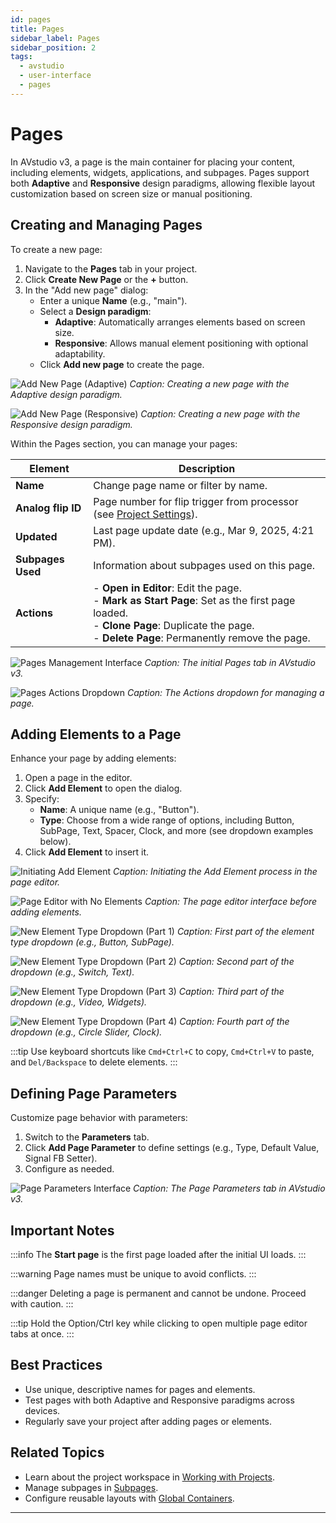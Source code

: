 ```yaml
---
id: pages
title: Pages
sidebar_label: Pages
sidebar_position: 2
tags:
  - avstudio
  - user-interface
  - pages
---
```


# Pages

In AVstudio v3, a page is the main container for placing your content, including elements, widgets, applications, and subpages. Pages support both **Adaptive** and **Responsive** design paradigms, allowing flexible layout customization based on screen size or manual positioning.

## Creating and Managing Pages

To create a new page:
1. Navigate to the **Pages** tab in your project.
2. Click **Create New Page** or the **+** button.
3. In the "Add new page" dialog:
   - Enter a unique **Name** (e.g., "main").
   - Select a **Design paradigm**:
     - **Adaptive**: Automatically arranges elements based on screen size.
     - **Responsive**: Allows manual element positioning with optional adaptability.
   - Click **Add new page** to create the page.

![Add New Page (Adaptive)](./img/avstudio-3-002-02-add-new-page-adaptive.jpg)
*Caption: Creating a new page with the Adaptive design paradigm.*

![Add New Page (Responsive)](./img/avstudio-3-002-03-add-new-page-responsive.jpg)
*Caption: Creating a new page with the Responsive design paradigm.*

Within the Pages section, you can manage your pages:

| Element         | Description                                                                 |
|-----------------|-----------------------------------------------------------------------------|
| **Name**        | Change page name or filter by name.                                        |
| **Analog flip ID** | Page number for flip trigger from processor (see [Project Settings](/documentation/3-user-interface/3-2-working-with-project/1-project-settings/)). |
| **Updated**     | Last page update date (e.g., Mar 9, 2025, 4:21 PM).                        |
| **Subpages Used**| Information about subpages used on this page.                              |
| **Actions**     | - **Open in Editor**: Edit the page.<br>- **Mark as Start Page**: Set as the first page loaded.<br>- **Clone Page**: Duplicate the page.<br>- **Delete Page**: Permanently remove the page. |

![Pages Management Interface](./img/avstudio-3-002-01-pages.jpg)
*Caption: The initial Pages tab in AVstudio v3.*

![Pages Actions Dropdown](./img/avstudio-3-002-11-pages-action.jpg)
*Caption: The Actions dropdown for managing a page.*

## Adding Elements to a Page

Enhance your page by adding elements:
1. Open a page in the editor.
2. Click **Add Element** to open the dialog.
3. Specify:
   - **Name**: A unique name (e.g., "Button").
   - **Type**: Choose from a wide range of options, including Button, SubPage, Text, Spacer, Clock, and more (see dropdown examples below).
4. Click **Add Element** to insert it.

![Initiating Add Element](./img/avstudio-3-002-06-new-page-main-add-elements.jpg)
*Caption: Initiating the Add Element process in the page editor.*

![Page Editor with No Elements](./img/avstudio-3-002-04-new-page-main-editor.jpg)
*Caption: The page editor interface before adding elements.*

![New Element Type Dropdown (Part 1)](./img/avstudio-3-002-07-new-page-main-new-elements-menu1.jpg)
*Caption: First part of the element type dropdown (e.g., Button, SubPage).*

![New Element Type Dropdown (Part 2)](./img/avstudio-3-002-08-new-page-main-new-elements-menu2.jpg)
*Caption: Second part of the dropdown (e.g., Switch, Text).*

![New Element Type Dropdown (Part 3)](./img/avstudio-3-002-09-new-page-main-new-elements-menu3.jpg)
*Caption: Third part of the dropdown (e.g., Video, Widgets).*

![New Element Type Dropdown (Part 4)](./img/avstudio-3-002-10-new-page-main-new-elements-menu4.jpg)
*Caption: Fourth part of the dropdown (e.g., Circle Slider, Clock).*

:::tip
Use keyboard shortcuts like `Cmd+Ctrl+C` to copy, `Cmd+Ctrl+V` to paste, and `Del/Backspace` to delete elements.
:::

## Defining Page Parameters

Customize page behavior with parameters:
1. Switch to the **Parameters** tab.
2. Click **Add Page Parameter** to define settings (e.g., Type, Default Value, Signal FB Setter).
3. Configure as needed.

![Page Parameters Interface](./img/avstudio-3-002-05-new-page-main-parametrs.jpg)
*Caption: The Page Parameters tab in AVstudio v3.*

## Important Notes
:::info
The **Start page** is the first page loaded after the initial UI loads.
:::

:::warning
Page names must be unique to avoid conflicts.
:::

:::danger
Deleting a page is permanent and cannot be undone. Proceed with caution.
:::

:::tip
Hold the Option/Ctrl key while clicking to open multiple page editor tabs at once.
:::

## Best Practices
- Use unique, descriptive names for pages and elements.
- Test pages with both Adaptive and Responsive paradigms across devices.
- Regularly save your project after adding pages or elements.

## Related Topics
- Learn about the project workspace in [Working with Projects](/documentation/3-user-interface/3-2-working-with-project/).
- Manage subpages in [Subpages](/documentation/3-user-interface/3-2-working-with-project/3-subpages/).
- Configure reusable layouts with [Global Containers](/documentation/3-user-interface/3-2-working-with-project/4-global-containers/).

---